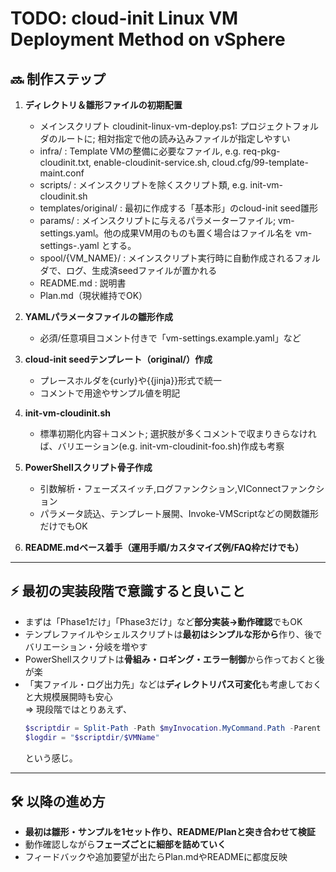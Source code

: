 # TODO: cloud-init Linux VM Deployment Method on vSphere

## 🔜 制作ステップ

1. **ディレクトリ＆雛形ファイルの初期配置**
   - メインスクリプト cloudinit-linux-vm-deploy.ps1:
     プロジェクトフォルダのルートに; 相対指定で他の読み込みファイルが指定しやすい
   - infra/ :
     Template VMの整備に必要なファイル, e.g. req-pkg-cloudinit.txt, enable-cloudinit-service.sh, cloud.cfg/99-template-maint.conf
   - scripts/ :
     メインスクリプトを除くスクリプト類, e.g. init-vm-cloudinit.sh
   - templates/original/ :
     最初に作成する「基本形」のcloud-init seed雛形
   - params/ :
     メインスクリプトに与えるパラメーターファイル; vm-settings.yaml。他の成果VM用のものも置く場合はファイル名を vm-settings-<VMNAME>.yaml とする。
   - spool/{VM_NAME}/ :
     メインスクリプト実行時に自動作成されるフォルダで、ログ、生成済seedファイルが置かれる
   - README.md : 説明書
   - Plan.md（現状維持でOK）

2. **YAMLパラメータファイルの雛形作成**
   - 必須/任意項目コメント付きで「vm-settings.example.yaml」など

3. **cloud-init seedテンプレート（original/）作成**
   - プレースホルダを{curly}や{{jinja}}形式で統一
   - コメントで用途やサンプル値を明記

4. **init-vm-cloudinit.sh**
   - 標準初期化内容＋コメント; 選択肢が多くコメントで収まりきらなければ、バリエーション(e.g. init-vm-cloudinit-foo.sh)作成も考察

5. **PowerShellスクリプト骨子作成**
   - 引数解析・フェーズスイッチ,ログファンクション,VIConnectファンクション
   - パラメータ読込、テンプレート展開、Invoke-VMScriptなどの関数雛形だけでもOK

6. **README.mdベース着手（運用手順/カスタマイズ例/FAQ枠だけでも）**

---

## ⚡️ 最初の実装段階で意識すると良いこと

- まずは「Phase1だけ」「Phase3だけ」など**部分実装→動作確認**でもOK
- テンプレファイルやシェルスクリプトは**最初はシンプルな形から**作り、後でバリエーション・分岐を増やす
- PowerShellスクリプトは**骨組み・ロギング・エラー制御**から作っておくと後が楽
- 「実ファイル・ログ出力先」などは**ディレクトリパス可変化**も考慮しておくと大規模展開時も安心  
   ⇒ 現段階ではとりあえず、
   ```powershell
   $scriptdir = Split-Path -Path $myInvocation.MyCommand.Path -Parent
   $logdir = "$scriptdir/$VMName"
   ```
   という感じ。

---

## 🛠️ 以降の進め方

- **最初は雛形・サンプルを1セット作り、README/Planと突き合わせて検証**
- 動作確認しながら**フェーズごとに細部を詰めていく**
- フィードバックや追加要望が出たらPlan.mdやREADMEに都度反映
